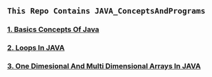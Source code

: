## ```This Repo Contains JAVA_ConceptsAndPrograms```
### [1. Basics Concepts Of Java](https://github.com/iamrahulreddy/JAVA_ProgramsAndConcepts/tree/master/Java_Basic_Concepts)
### [2. Loops In JAVA](https://github.com/iamrahulreddy/JAVA_ProgramsAndConcepts/tree/master/Java_FlowControl)
### [3. One Dimesional And Multi Dimensional Arrays In JAVA](https://github.com/iamrahulreddy/JAVA_ProgramsAndConcepts/tree/master/Arrays)
